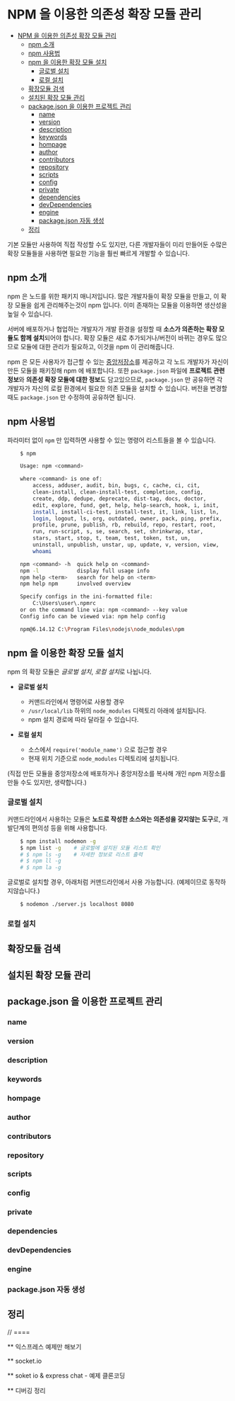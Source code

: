 # NPM 을 이용한 의존성 확장 모듈 관리

- [NPM 을 이용한 의존성 확장 모듈 관리](#npm-을-이용한-의존성-확장-모듈-관리)
  - [npm 소개](#npm-소개)
  - [npm 사용법](#npm-사용법)
  - [npm 을 이용한 확장 모듈 설치](#npm-을-이용한-확장-모듈-설치)
    - [글로벌 설치](#글로벌-설치)
    - [로컬 설치](#로컬-설치)
  - [확장모듈 검색](#확장모듈-검색)
  - [설치된 확장 모듈 관리](#설치된-확장-모듈-관리)
  - [package.json 을 이용한 프로젝트 관리](#packagejson-을-이용한-프로젝트-관리)
    - [name](#name)
    - [version](#version)
    - [description](#description)
    - [keywords](#keywords)
    - [hompage](#hompage)
    - [author](#author)
    - [contributors](#contributors)
    - [repository](#repository)
    - [scripts](#scripts)
    - [config](#config)
    - [private](#private)
    - [dependencies](#dependencies)
    - [devDependencies](#devdependencies)
    - [engine](#engine)
    - [package.json 자동 생성](#packagejson-자동-생성)
  - [정리](#정리)

기본 모듈만 사용하여 직접 작성할 수도 있지만, 다른 개발자들이 미리 만들어둔 수많은 확장 모듈들을 사용하면 필요한 기능을 훨씬 빠르게 개발할 수 있습니다.

## npm 소개

npm 은 노드를 위한 패키지 매니저입니다. 많은 개발자들이 확장 모듈을 만들고, 이 확장 모듈을 쉽게 관리해주는것이 npm 입니다.  이미 존재하는 모듈을 이용하면 생산성을 높일 수 있습니다.

서버에 배포하거나 협업하는 개발자가 개발 환경을 설정할 때 **소스가 의존하는 확장 모듈도 함께 설치**되어야 합니다. 확장 모듈은 새로 추가되거나/버전이 바뀌는 경우도 많으므로 모듈에 대한 관리가 필요하고, 이것을 npm 이 관리해줍니다.

npm 은 모든 사용자가 접근할 수 있는 [중앙저장소](https://www.npmjs.com/)를 제공하고 각 노드 개발자가 자신이 만든 모듈을 패키징해 npm 에 배포합니다. 또한 `package.json` 파일에 **프로젝트 관련 정보**와 **의존성 확장 모듈에 대한 정보**도 담고있으므로, `package.json` 만 공유하면 각 개발자가 자신의 로컬 환경에서 필요한 의존 모듈을 설치할 수 있습니다. 버전을 변경할 때도 `package.json` 만 수정하여 공유하면 됩니다.

## npm 사용법

파라미터 없이 `npm` 만 입력하면 사용할 수 있는 명령어 리스트들을 볼 수 있습니다.


``` bash
    $ npm

    Usage: npm <command>

    where <command> is one of:
        access, adduser, audit, bin, bugs, c, cache, ci, cit,
        clean-install, clean-install-test, completion, config,
        create, ddp, dedupe, deprecate, dist-tag, docs, doctor,
        edit, explore, fund, get, help, help-search, hook, i, init,
        install, install-ci-test, install-test, it, link, list, ln,
        login, logout, ls, org, outdated, owner, pack, ping, prefix,
        profile, prune, publish, rb, rebuild, repo, restart, root,
        run, run-script, s, se, search, set, shrinkwrap, star,
        stars, start, stop, t, team, test, token, tst, un,
        uninstall, unpublish, unstar, up, update, v, version, view,
        whoami

    npm <command> -h  quick help on <command>
    npm -l            display full usage info
    npm help <term>   search for help on <term>
    npm help npm      involved overview

    Specify configs in the ini-formatted file:
        C:\Users\user\.npmrc
    or on the command line via: npm <command> --key value
    Config info can be viewed via: npm help config

    npm@6.14.12 C:\Program Files\nodejs\node_modules\npm
```

## npm 을 이용한 확장 모듈 설치

npm 의 확장 모듈은 *글로벌 설치*, *로컬 설치*로 나뉩니다.

* **글로벌 설치** 
  * 커맨드라인에서 명령어로 사용할 경우
  * `/usr/local/lib` 하위의 `node_modules` 디렉토리 아래에 설치됩니다.
  * npm 설치 경로에 따라 달라질 수 있습니다.
  
* **로컬 설치**
  * 소스에서 `require('module_name')` 으로 접근할 경우
  * 현재 위치 기준으로 `node_modules` 디렉토리에 설치됩니다.

(직접 만든 모듈을 중앙저장소에 배포하거나 중앙저장소를 복사해 개인 npm 저장소를 만들 수도 있지만, 생략합니다.)

### 글로벌 설치

커맨드라인에서 사용하는 모듈은 **노드로 작성한 소스와는 의존성을 갖지않는 도구**로, 개발단계의 편의성 등을 위해 사용합니다. 

``` bash
    $ npm install nodemon -g
    $ npm list -g    # 글로벌에 설치된 모듈 리스트 확인
    # $ npm ls -g    # 자세한 정보로 리스트 출력
    # $ npm ll -g    
    # $ npm la -g
```
글로벌로 설치할 경우, 아래처럼 커맨드라인에서 사용 가능합니다. (예제이므로 동작하지않습니다.)
``` bash
    $ nodemon ./server.js localhost 8080
```

### 로컬 설치

## 확장모듈 검색

## 설치된 확장 모듈 관리

## package.json 을 이용한 프로젝트 관리

### name

### version

### description

### keywords

### hompage

### author

### contributors

### repository

### scripts

### config

### private

### dependencies

### devDependencies

### engine

### package.json 자동 생성

## 정리

// ====


** 익스프레스 예제만 해보기

** socket.io 

** soket io & express chat - 예제 클론코딩

** 디버깅 정리
